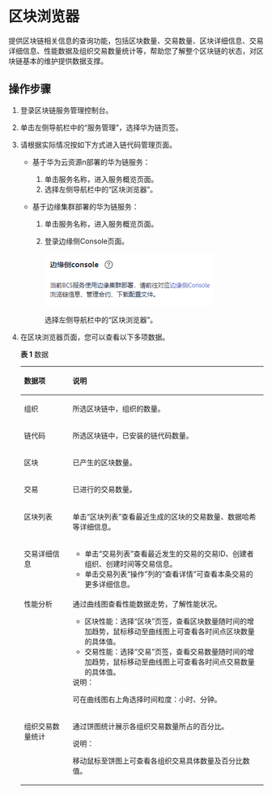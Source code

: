 # 区块浏览器<a name="bcs_usermanual_0008_00"></a>

提供区块链相关信息的查询功能，包括区块数量、交易数量、区块详细信息、交易详细信息、性能数据及组织交易数量统计等，帮助您了解整个区块链的状态，对区块链基本的维护提供数据支撑。

## 操作步骤<a name="zh-cn_topic_0000001112830350_bcs_usermanual_0008_section56261158339"></a>

1.  登录区块链服务管理控制台。
2.  单击左侧导航栏中的“服务管理”，选择华为链页签。
3.  请根据实际情况按如下方式进入链代码管理页面。
    -   基于华为云资源n部署的华为链服务：
        1.  单击服务名称，进入服务概览页面。
        2.  选择左侧导航栏中的“区块浏览器”。

    -   基于边缘集群部署的华为链服务：
        1.  单击服务名称，进入服务概览页面。
        2.  登录边缘侧Console页面。

            ![](figures/zh-cn_image_0000001146924694.png)

            选择左侧导航栏中的“区块浏览器”。


4.  在区块浏览器页面，您可以查看以下多项数据。

    **表 1**  数据

    <a name="zh-cn_topic_0000001112830350_bcs_usermanual_0008_table687064611717"></a>
    <table><thead align="left"><tr id="zh-cn_topic_0000001112830350_bcs_usermanual_0008_row138718467175"><th class="cellrowborder" valign="top" width="20%" id="mcps1.2.3.1.1"><p id="zh-cn_topic_0000001112830350_bcs_usermanual_0008_p1887110463177"><a name="zh-cn_topic_0000001112830350_bcs_usermanual_0008_p1887110463177"></a><a name="zh-cn_topic_0000001112830350_bcs_usermanual_0008_p1887110463177"></a>数据项</p>
    </th>
    <th class="cellrowborder" valign="top" width="80%" id="mcps1.2.3.1.2"><p id="zh-cn_topic_0000001112830350_bcs_usermanual_0008_p387184641718"><a name="zh-cn_topic_0000001112830350_bcs_usermanual_0008_p387184641718"></a><a name="zh-cn_topic_0000001112830350_bcs_usermanual_0008_p387184641718"></a>说明</p>
    </th>
    </tr>
    </thead>
    <tbody><tr id="zh-cn_topic_0000001112830350_bcs_usermanual_0008_row387144631714"><td class="cellrowborder" valign="top" width="20%" headers="mcps1.2.3.1.1 "><p id="zh-cn_topic_0000001112830350_p99981410202"><a name="zh-cn_topic_0000001112830350_p99981410202"></a><a name="zh-cn_topic_0000001112830350_p99981410202"></a>组织</p>
    </td>
    <td class="cellrowborder" valign="top" width="80%" headers="mcps1.2.3.1.2 "><p id="zh-cn_topic_0000001112830350_bcs_usermanual_0008_p2087120461176"><a name="zh-cn_topic_0000001112830350_bcs_usermanual_0008_p2087120461176"></a><a name="zh-cn_topic_0000001112830350_bcs_usermanual_0008_p2087120461176"></a>所选区块链中，组织的数量。</p>
    </td>
    </tr>
    <tr id="zh-cn_topic_0000001112830350_bcs_usermanual_0008_row1387154611179"><td class="cellrowborder" valign="top" width="20%" headers="mcps1.2.3.1.1 "><p id="zh-cn_topic_0000001112830350_bcs_usermanual_0008_p2871204617179"><a name="zh-cn_topic_0000001112830350_bcs_usermanual_0008_p2871204617179"></a><a name="zh-cn_topic_0000001112830350_bcs_usermanual_0008_p2871204617179"></a>链代码</p>
    </td>
    <td class="cellrowborder" valign="top" width="80%" headers="mcps1.2.3.1.2 "><p id="zh-cn_topic_0000001112830350_bcs_usermanual_0008_p38711046161719"><a name="zh-cn_topic_0000001112830350_bcs_usermanual_0008_p38711046161719"></a><a name="zh-cn_topic_0000001112830350_bcs_usermanual_0008_p38711046161719"></a>所选区块链中，已安装的链代码数量。</p>
    </td>
    </tr>
    <tr id="zh-cn_topic_0000001112830350_bcs_usermanual_0008_row1287184691713"><td class="cellrowborder" valign="top" width="20%" headers="mcps1.2.3.1.1 "><p id="zh-cn_topic_0000001112830350_bcs_usermanual_0008_p98723462173"><a name="zh-cn_topic_0000001112830350_bcs_usermanual_0008_p98723462173"></a><a name="zh-cn_topic_0000001112830350_bcs_usermanual_0008_p98723462173"></a>区块</p>
    </td>
    <td class="cellrowborder" valign="top" width="80%" headers="mcps1.2.3.1.2 "><p id="zh-cn_topic_0000001112830350_bcs_usermanual_0008_p087294651719"><a name="zh-cn_topic_0000001112830350_bcs_usermanual_0008_p087294651719"></a><a name="zh-cn_topic_0000001112830350_bcs_usermanual_0008_p087294651719"></a>已产生的区块数量。</p>
    </td>
    </tr>
    <tr id="zh-cn_topic_0000001112830350_bcs_usermanual_0008_row16872144601710"><td class="cellrowborder" valign="top" width="20%" headers="mcps1.2.3.1.1 "><p id="zh-cn_topic_0000001112830350_bcs_usermanual_0008_p8872174620179"><a name="zh-cn_topic_0000001112830350_bcs_usermanual_0008_p8872174620179"></a><a name="zh-cn_topic_0000001112830350_bcs_usermanual_0008_p8872174620179"></a>交易</p>
    </td>
    <td class="cellrowborder" valign="top" width="80%" headers="mcps1.2.3.1.2 "><p id="zh-cn_topic_0000001112830350_bcs_usermanual_0008_p58723465176"><a name="zh-cn_topic_0000001112830350_bcs_usermanual_0008_p58723465176"></a><a name="zh-cn_topic_0000001112830350_bcs_usermanual_0008_p58723465176"></a>已进行的交易数量。</p>
    </td>
    </tr>
    <tr id="zh-cn_topic_0000001112830350_bcs_usermanual_0008_row5872184613177"><td class="cellrowborder" valign="top" width="20%" headers="mcps1.2.3.1.1 "><p id="zh-cn_topic_0000001112830350_bcs_usermanual_0008_p15872104616176"><a name="zh-cn_topic_0000001112830350_bcs_usermanual_0008_p15872104616176"></a><a name="zh-cn_topic_0000001112830350_bcs_usermanual_0008_p15872104616176"></a>区块列表</p>
    </td>
    <td class="cellrowborder" valign="top" width="80%" headers="mcps1.2.3.1.2 "><p id="zh-cn_topic_0000001112830350_bcs_usermanual_0008_p447712406511"><a name="zh-cn_topic_0000001112830350_bcs_usermanual_0008_p447712406511"></a><a name="zh-cn_topic_0000001112830350_bcs_usermanual_0008_p447712406511"></a>单击“区块列表”查看最近生成的区块的交易数量、数据哈希等详细信息。</p>
    </td>
    </tr>
    <tr id="zh-cn_topic_0000001112830350_bcs_usermanual_0008_row8872246171713"><td class="cellrowborder" valign="top" width="20%" headers="mcps1.2.3.1.1 "><p id="zh-cn_topic_0000001112830350_bcs_usermanual_0008_p10872164631714"><a name="zh-cn_topic_0000001112830350_bcs_usermanual_0008_p10872164631714"></a><a name="zh-cn_topic_0000001112830350_bcs_usermanual_0008_p10872164631714"></a>交易详细信息</p>
    </td>
    <td class="cellrowborder" valign="top" width="80%" headers="mcps1.2.3.1.2 "><a name="zh-cn_topic_0000001112830350_bcs_usermanual_0008_ul0284333202411"></a><a name="zh-cn_topic_0000001112830350_bcs_usermanual_0008_ul0284333202411"></a><ul id="zh-cn_topic_0000001112830350_bcs_usermanual_0008_ul0284333202411"><li>单击“交易列表”查看最近发生的交易的交易ID、创建者组织、创建时间等交易信息。</li><li>单击交易列表“操作”列的“查看详情”可查看本条交易的更多详细信息。</li></ul>
    </td>
    </tr>
    <tr id="zh-cn_topic_0000001112830350_bcs_usermanual_0008_row147181935175314"><td class="cellrowborder" valign="top" width="20%" headers="mcps1.2.3.1.1 "><p id="zh-cn_topic_0000001112830350_bcs_usermanual_0008_p10718133512531"><a name="zh-cn_topic_0000001112830350_bcs_usermanual_0008_p10718133512531"></a><a name="zh-cn_topic_0000001112830350_bcs_usermanual_0008_p10718133512531"></a>性能分析</p>
    </td>
    <td class="cellrowborder" valign="top" width="80%" headers="mcps1.2.3.1.2 "><p id="zh-cn_topic_0000001112830350_bcs_usermanual_0008_p16807104814544"><a name="zh-cn_topic_0000001112830350_bcs_usermanual_0008_p16807104814544"></a><a name="zh-cn_topic_0000001112830350_bcs_usermanual_0008_p16807104814544"></a>通过曲线图查看性能数据走势，了解性能状况。</p>
    <a name="zh-cn_topic_0000001112830350_bcs_usermanual_0008_ul197608018595"></a><a name="zh-cn_topic_0000001112830350_bcs_usermanual_0008_ul197608018595"></a><ul id="zh-cn_topic_0000001112830350_bcs_usermanual_0008_ul197608018595"><li>区块性能：选择“区块”页签，查看区块数量随时间的增加趋势，鼠标移动至曲线图上可查看各时间点区块数量的具体值。</li><li>交易性能：选择“交易”页签，查看交易数量随时间的增加趋势，鼠标移动至曲线图上可查看各时间点交易数量的具体值。</li></ul>
    <div class="note" id="zh-cn_topic_0000001112830350_bcs_usermanual_0008_note21911914593"><a name="zh-cn_topic_0000001112830350_bcs_usermanual_0008_note21911914593"></a><a name="zh-cn_topic_0000001112830350_bcs_usermanual_0008_note21911914593"></a><span class="notetitle"> 说明： </span><div class="notebody"><p id="zh-cn_topic_0000001112830350_bcs_usermanual_0008_p122116918599"><a name="zh-cn_topic_0000001112830350_bcs_usermanual_0008_p122116918599"></a><a name="zh-cn_topic_0000001112830350_bcs_usermanual_0008_p122116918599"></a>可在曲线图右上角选择时间粒度：小时、分钟。</p>
    </div></div>
    </td>
    </tr>
    <tr id="zh-cn_topic_0000001112830350_bcs_usermanual_0008_row9626153385319"><td class="cellrowborder" valign="top" width="20%" headers="mcps1.2.3.1.1 "><p id="zh-cn_topic_0000001112830350_bcs_usermanual_0008_p462663314537"><a name="zh-cn_topic_0000001112830350_bcs_usermanual_0008_p462663314537"></a><a name="zh-cn_topic_0000001112830350_bcs_usermanual_0008_p462663314537"></a>组织交易数量统计</p>
    </td>
    <td class="cellrowborder" valign="top" width="80%" headers="mcps1.2.3.1.2 "><p id="zh-cn_topic_0000001112830350_bcs_usermanual_0008_p10626163335314"><a name="zh-cn_topic_0000001112830350_bcs_usermanual_0008_p10626163335314"></a><a name="zh-cn_topic_0000001112830350_bcs_usermanual_0008_p10626163335314"></a>通过饼图统计展示各组织交易数量所占的百分比。</p>
    <div class="note" id="zh-cn_topic_0000001112830350_bcs_usermanual_0008_note12721313717"><a name="zh-cn_topic_0000001112830350_bcs_usermanual_0008_note12721313717"></a><a name="zh-cn_topic_0000001112830350_bcs_usermanual_0008_note12721313717"></a><span class="notetitle"> 说明： </span><div class="notebody"><p id="zh-cn_topic_0000001112830350_bcs_usermanual_0008_p872113135110"><a name="zh-cn_topic_0000001112830350_bcs_usermanual_0008_p872113135110"></a><a name="zh-cn_topic_0000001112830350_bcs_usermanual_0008_p872113135110"></a>移动鼠标至饼图上可查看各组织交易具体数量及百分比数值。</p>
    </div></div>
    </td>
    </tr>
    </tbody>
    </table>


